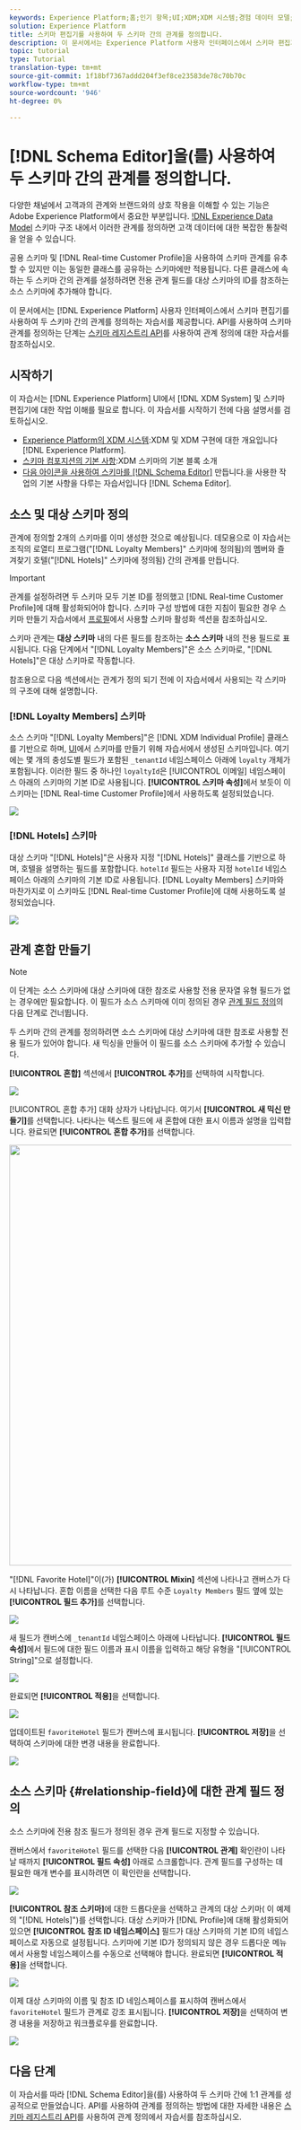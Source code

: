 ```yaml
---
keywords: Experience Platform;홈;인기 항목;UI;XDM;XDM 시스템;경험 데이터 모델;경험 데이터 모델;경험 데이터 모델;데이터 모델;스키마 편집기;스키마;스키마;스키마;스키마;생성;관계;참조;참조;참조
solution: Experience Platform
title: 스키마 편집기를 사용하여 두 스키마 간의 관계를 정의합니다.
description: 이 문서에서는 Experience Platform 사용자 인터페이스에서 스키마 편집기를 사용하여 두 스키마 간의 관계를 정의하는 자습서를 제공합니다.
topic: tutorial
type: Tutorial
translation-type: tm+mt
source-git-commit: 1f18bf7367addd204f3ef8ce23583de78c70b70c
workflow-type: tm+mt
source-wordcount: '946'
ht-degree: 0%

---
```



# [!DNL Schema Editor]을(를) 사용하여 두 스키마 간의 관계를 정의합니다.

다양한 채널에서 고객과의 관계와 브랜드와의 상호 작용을 이해할 수 있는 기능은 Adobe Experience Platform에서 중요한 부분입니다. [!DNL Experience Data Model](XDM) 스키마 구조 내에서 이러한 관계를 정의하면 고객 데이터에 대한 복잡한 통찰력을 얻을 수 있습니다.

공용 스키마 및 [!DNL Real-time Customer Profile]을 사용하여 스키마 관계를 유추할 수 있지만 이는 동일한 클래스를 공유하는 스키마에만 적용됩니다. 다른 클래스에 속하는 두 스키마 간의 관계를 설정하려면 전용 관계 필드를 대상 스키마의 ID를 참조하는 소스 스키마에 추가해야 합니다.

이 문서에서는 [!DNL Experience Platform] 사용자 인터페이스에서 스키마 편집기를 사용하여 두 스키마 간의 관계를 정의하는 자습서를 제공합니다. API를 사용하여 스키마 관계를 정의하는 단계는 [스키마 레지스트리 API](relationship-api.md)를 사용하여 관계 정의에 대한 자습서를 참조하십시오.

## 시작하기

이 자습서는 [!DNL Experience Platform] UI에서 [!DNL XDM System] 및 스키마 편집기에 대한 작업 이해를 필요로 합니다. 이 자습서를 시작하기 전에 다음 설명서를 검토하십시오.

* [Experience Platform의 XDM 시스템](../home.md):XDM 및 XDM 구현에 대한 개요입니다 [!DNL Experience Platform].
* [스키마 컴포지션의 기본 사항](../schema/composition.md):XDM 스키마의 기본 블록 소개
* [다음 아이콘을 사용하여 스키마를 [!DNL Schema Editor]](create-schema-ui.md) 만듭니다.을 사용한 작업의 기본 사항을 다루는 자습서입니다 [!DNL Schema Editor].

## 소스 및 대상 스키마 정의

관계에 정의할 2개의 스키마를 이미 생성한 것으로 예상됩니다. 데모용으로 이 자습서는 조직의 로열티 프로그램(&quot;[!DNL Loyalty Members]&quot; 스키마에 정의됨)의 멤버와 즐겨찾기 호텔(&quot;[!DNL Hotels]&quot; 스키마에 정의됨) 간의 관계를 만듭니다.

>[!IMPORTANT]
>
>관계를 설정하려면 두 스키마 모두 기본 ID를 정의했고 [!DNL Real-time Customer Profile]에 대해 활성화되어야 합니다. 스키마 구성 방법에 대한 지침이 필요한 경우 스키마 만들기 자습서에서 [프로필](./create-schema-ui.md#profile)에서 사용할 스키마 활성화 섹션을 참조하십시오.

스키마 관계는 **대상 스키마** 내의 다른 필드를 참조하는 **소스 스키마** 내의 전용 필드로 표시됩니다. 다음 단계에서 &quot;[!DNL Loyalty Members]&quot;은 소스 스키마로, &quot;[!DNL Hotels]&quot;은 대상 스키마로 작동합니다.

참조용으로 다음 섹션에서는 관계가 정의 되기 전에 이 자습서에서 사용되는 각 스키마의 구조에 대해 설명합니다.

### [!DNL Loyalty Members] 스키마

소스 스키마 &quot;[!DNL Loyalty Members]&quot;은 [!DNL XDM Individual Profile] 클래스를 기반으로 하며, [UI](create-schema-ui.md)에서 스키마를 만들기 위해 자습서에서 생성된 스키마입니다. 여기에는 몇 개의 충성도별 필드가 포함된 `_tenantId` 네임스페이스 아래에 `loyalty` 개체가 포함됩니다. 이러한 필드 중 하나인 `loyaltyId`은 [!UICONTROL 이메일] 네임스페이스 아래의 스키마의 기본 ID로 사용됩니다. **[!UICONTROL 스키마 속성]**&#x200B;에서 보듯이 이 스키마는 [!DNL Real-time Customer Profile]에서 사용하도록 설정되었습니다.

![](../images/tutorials/relationship/loyalty-members.png)

### [!DNL Hotels] 스키마

대상 스키마 &quot;[!DNL Hotels]&quot;은 사용자 지정 &quot;[!DNL Hotels]&quot; 클래스를 기반으로 하며, 호텔을 설명하는 필드를 포함합니다. `hotelId` 필드는 사용자 지정 `hotelId` 네임스페이스 아래의 스키마의 기본 ID로 사용됩니다. [!DNL Loyalty Members] 스키마와 마찬가지로 이 스키마도 [!DNL Real-time Customer Profile]에 대해 사용하도록 설정되었습니다.

![](../images/tutorials/relationship/hotels.png)

## 관계 혼합 만들기

>[!NOTE]
>
>이 단계는 소스 스키마에 대상 스키마에 대한 참조로 사용할 전용 문자열 유형 필드가 없는 경우에만 필요합니다. 이 필드가 소스 스키마에 이미 정의된 경우 [관계 필드 정의](#relationship-field)의 다음 단계로 건너뜁니다.

두 스키마 간의 관계를 정의하려면 소스 스키마에 대상 스키마에 대한 참조로 사용할 전용 필드가 있어야 합니다. 새 믹싱을 만들어 이 필드를 소스 스키마에 추가할 수 있습니다.

**[!UICONTROL 혼합]** 섹션에서 **[!UICONTROL 추가]**&#x200B;를 선택하여 시작합니다.

![](../images/tutorials/relationship/loyalty-add-mixin.png)

[!UICONTROL 혼합 추가] 대화 상자가 나타납니다. 여기서 **[!UICONTROL 새 믹신 만들기]**&#x200B;를 선택합니다. 나타나는 텍스트 필드에 새 혼합에 대한 표시 이름과 설명을 입력합니다. 완료되면 **[!UICONTROL 혼합 추가]**&#x200B;를 선택합니다.

<img src="../images/tutorials/relationship/loyalty-create-new-mixin.png" width="750"><br>

&quot;[!DNL Favorite Hotel]&quot;이(가) **[!UICONTROL Mixin]** 섹션에 나타나고 캔버스가 다시 나타납니다. 혼합 이름을 선택한 다음 루트 수준 `Loyalty Members` 필드 옆에 있는 **[!UICONTROL 필드 추가]**&#x200B;를 선택합니다.

![](../images/tutorials/relationship/loyalty-add-field.png)

새 필드가 캔버스에 `_tenantId` 네임스페이스 아래에 나타납니다. **[!UICONTROL 필드 속성]**&#x200B;에서 필드에 대한 필드 이름과 표시 이름을 입력하고 해당 유형을 &quot;[!UICONTROL String]&quot;으로 설정합니다.

![](../images/tutorials/relationship/relationship-field-details.png)

완료되면 **[!UICONTROL 적용]**&#x200B;을 선택합니다.

![](../images/tutorials/relationship/relationship-field-apply.png)

업데이트된 `favoriteHotel` 필드가 캔버스에 표시됩니다. **[!UICONTROL 저장]**&#x200B;을 선택하여 스키마에 대한 변경 내용을 완료합니다.

![](../images/tutorials/relationship/relationship-field-save.png)

## 소스 스키마 {#relationship-field}에 대한 관계 필드 정의

소스 스키마에 전용 참조 필드가 정의된 경우 관계 필드로 지정할 수 있습니다.

캔버스에서 `favoriteHotel` 필드를 선택한 다음 **[!UICONTROL 관계]** 확인란이 나타날 때까지 **[!UICONTROL 필드 속성]** 아래로 스크롤합니다. 관계 필드를 구성하는 데 필요한 매개 변수를 표시하려면 이 확인란을 선택합니다.

![](../images/tutorials/relationship/relationship-checkbox.png)

**[!UICONTROL 참조 스키마]**&#x200B;에 대한 드롭다운을 선택하고 관계의 대상 스키마( 이 예제의 &quot;[!DNL Hotels]&quot;)를 선택합니다. 대상 스키마가 [!DNL Profile]에 대해 활성화되어 있으면 **[!UICONTROL 참조 ID 네임스페이스]** 필드가 대상 스키마의 기본 ID의 네임스페이스로 자동으로 설정됩니다. 스키마에 기본 ID가 정의되지 않은 경우 드롭다운 메뉴에서 사용할 네임스페이스를 수동으로 선택해야 합니다. 완료되면 **[!UICONTROL 적용]**&#x200B;을 선택합니다.

![](../images/tutorials/relationship/reference-schema-id-namespace.png)

이제 대상 스키마의 이름 및 참조 ID 네임스페이스를 표시하여 캔버스에서 `favoriteHotel` 필드가 관계로 강조 표시됩니다. **[!UICONTROL 저장]**&#x200B;을 선택하여 변경 내용을 저장하고 워크플로우를 완료합니다.

![](../images/tutorials/relationship/relationship-save.png)

## 다음 단계

이 자습서를 따라 [!DNL Schema Editor]을(를) 사용하여 두 스키마 간에 1:1 관계를 성공적으로 만들었습니다. API를 사용하여 관계를 정의하는 방법에 대한 자세한 내용은 [스키마 레지스트리 API](relationship-api.md)를 사용하여 관계 정의에서 자습서를 참조하십시오.